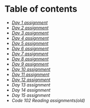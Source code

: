 # Table of contents

- [*Day 1 assignment*](class-01.md)
- [*Day 2 assignment*](class-02.md)
- [*Day 3 assignment*](class-03.md)
- [*Day 4 assignment*](class-04.md)
- [*Day 5 assignment*](class-05.md)
- [*Day 6 assignment*](class-06.md)
- [*Day 7 assignment*](class-07.md)
- [*Day 8 assignment*](class-08.md)
- [*Day 9 assignment*](class-09.md)
- [*Day 10 assignment*](class-10.md)
- [*Day 11 assignment*](class-11.md)
- [*Day 12 assignment*](class-12.md)
- *Day 13 assignment*
- *Day 14 assignment*
- *Day 15 assignment*
- *Code 102 Reading assignments(old)*
